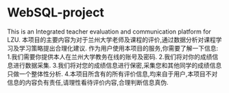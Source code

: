 # WebSQL-project
This is an Integrated teacher evaluation and communication platform for LZU.
本项目的主要内容为对于兰州大学老师及课程的评价,通过数据分析对课程学习及学习策略提出合理化建议.
作为用户使用本项目的服务,你需要了解一下信息:
1.我们需要你提供本人在兰州大学教务在线的账号及密码.
2.我们将对你的成绩信息进行数据采集.
3.我们将对您的成绩信息进行保密,采集您和其他同学的成绩信息只做一个整体性分析.
4.本项目所含有的所有评价信息,均来自于用户,本项目不对信息的内容负有责任,请理性看待评价内容,合理判断信息真伪.

